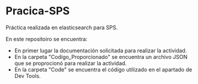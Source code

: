 # Pracica-SPS


Práctica realizada en elasticsearch para SPS.


En este repositoiro se encuentra:
* En primer lugar la documentación solicitada para realizar la actividad.
* En la carpeta "Codigo_Proporcionado" se encuentra un archivo JSON que se proprocionó para realizar la actividad. 
* En la carpeta "Code" se encuentra el código utilizado en el apartado de Dev Tools.
